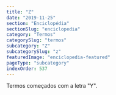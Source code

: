 ```yaml
---
title: "Z"
date: "2019-11-25"
section: "Enciclopédia"
sectionSlug: "enciclopedia"
category: "Termos"
categorySlug: "termos"
subcategory: "Z"
subcategorySlug: "z"
featuredImage: "enciclopedia-featured"
pageType: "subcategory"
indexOrder: 537
---
```


Termos começados com a letra "Y".